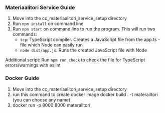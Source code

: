 ### Materiaalitori  Service Guide

1. Move into the cc_materiaalitori_service_setup directory
2. Run ```npm install``` on command line
3. Run ```npm start``` on command line to run the program. This will run two commands:
   - ```tcp```: TypeScript compiler. Creates a JavaScript file from the app.ts -file which Node can easily run
   - ```node dist/app.js```. Runs the created JavaScript file with Node

Additional script: Run ```npm run check``` to check the file for TypeScript errors/warnings with eslint

### Docker Guide 
1. Move into the cc_materiaalitori_service_setup directory
2. run this command to create docker image docker build . -t materailtori (you can choose any name)
3. docker run -p 8000:8000 materailtori 